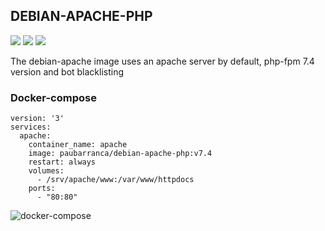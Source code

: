 DEBIAN-APACHE-PHP
-------------
![](https://img.shields.io/docker/cloud/automated/paubarranca/debian-apache-php) ![](https://img.shields.io/docker/pulls/paubarranca/debian-apache-php) ![](https://img.shields.io/docker/cloud/build/paubarranca/debian-apache-php)

The debian-apache image uses an apache server by default, php-fpm 7.4 version and bot blacklisting

### Docker-compose

    version: '3'
    services:
      apache:
        container_name: apache
        image: paubarranca/debian-apache-php:v7.4
        restart: always
        volumes:
          - /srv/apache/www:/var/www/httpdocs
        ports:
          - "80:80"

![docker-compose](https://user-images.githubusercontent.com/49031072/64709154-14d2b380-d4b6-11e9-8613-ee343a9e4cce.png)